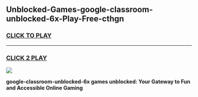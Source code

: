 
## Unblocked-Games-google-classroom-unblocked-6x-Play-Free-cthgn
<h3>
<a href="https://premium76.site?title=google-classroom-unblocked-6x&ref=20M">CLICK TO PLAY</a></h3>
<hr>

<h3>
<a href="https://premium76.site?title=google-classroom-unblocked-6x&ref=20M">CLICK 2 PLAY</a>
  
</h3>

<a href="https://premium76.site?title=google-classroom-unblocked-6x&ref=19M"><img src="https://clearcache.store/games.png"></a>


**google-classroom-unblocked-6x games unblocked: Your Gateway to Fun and Accessible Online Gaming**

